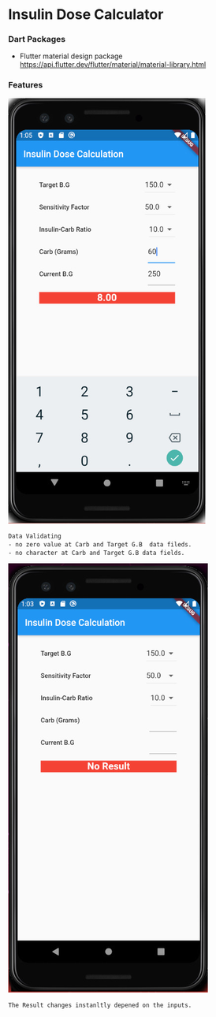 # Insulin Dose Calculator

### Dart Packages
- Flutter material design package <br />
    https://api.flutter.dev/flutter/material/material-library.html



### Features
![image](./two_1.jpg)
```sh
Data Validating
- no zero value at Carb and Target G.B  data fileds.
- no character at Carb and Target G.B data fields.
```
![image](./one_1.jpg)
```sh
The Result changes instanltly depened on the inputs.
```

